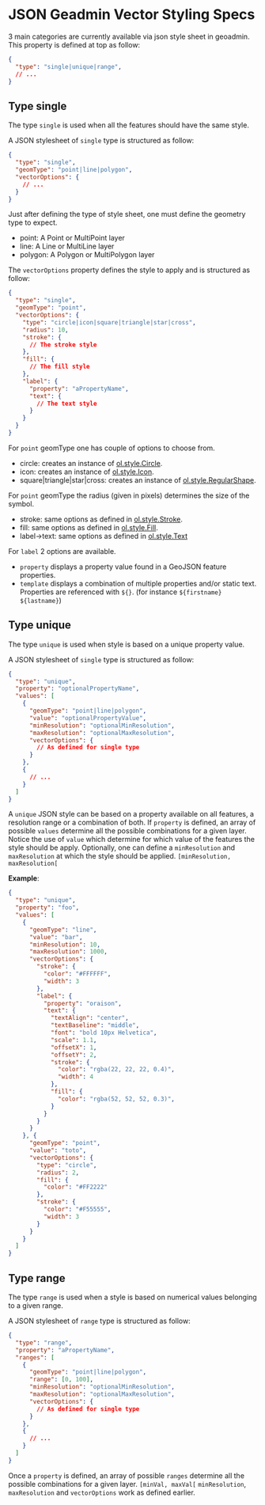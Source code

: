JSON Geadmin Vector Styling Specs
=================================

3 main categories are currently available via json style sheet in geoadmin.
This property is defined at top as follow:

```json
{
  "type": "single|unique|range",
  // ...
}
```

Type single
-----------

The type `single` is used when all the features should have the same style.

A JSON stylesheet of `single` type is structured as follow:

```json
{
  "type": "single",
  "geomType": "point|line|polygon",
  "vectorOptions": {
    // ...
  }
}
```

Just after defining the type of style sheet, one must define the geometry type to expect.

* point: A Point or MultiPoint layer
* line: A Line or MultiLine layer
* polygon: A Polygon or MultiPolygon layer

The `vectorOptions` property defines the style to apply and is structured as follow:

```json
{
  "type": "single",
  "geomType": "point",
  "vectorOptions": {
    "type": "circle|icon|square|triangle|star|cross",
    "radius": 10,
    "stroke": {
      // The stroke style
    },
    "fill": {
      // The fill style
    },
    "label": {
      "property": "aPropertyName",
      "text": {
        // The text style
      }
    }
  }
}
```

For `point` geomType one has couple of options to choose from.

* circle: creates an instance of [ol.style.Circle](http://openlayers.org/en/latest/apidoc/ol.style.Circle.html).
* icon: creates an instance of [ol.style.Icon](http://openlayers.org/en/latest/apidoc/ol.style.Icon.html).
* square|triangle|star|cross: creates an instance of [ol.style.RegularShape](http://openlayers.org/en/latest/apidoc/ol.style.RegularShape.html).

For `point` geomType the radius (given in pixels) determines the size of the symbol.

* stroke: same options as defined in [ol.style.Stroke](http://openlayers.org/en/latest/apidoc/ol.style.Stroke.html).
* fill: same options as defined in [ol.style.Fill](http://openlayers.org/en/latest/apidoc/ol.style.Fill.html).
* label->text: same options as defined in [ol.style.Text](http://openlayers.org/en/latest/apidoc/ol.style.Text.html)

For `label` 2 options are available.

* `property` displays a property value found in a GeoJSON feature properties.
* `template` displays a combination of multiple properties and/or static text. Properties are referenced with `${}`. (for instance `${firstname} ${lastname}`)

Type unique
-----------

The type `unique` is used when style is based on a unique property value.

A JSON stylesheet of `single` type is structured as follow:

```json
{
  "type": "unique",
  "property": "optionalPropertyName",
  "values": [
    {
      "geomType": "point|line|polygon",
      "value": "optionalPropertyValue",
      "minResolution": "optionalMinResolution",
      "maxResolution": "optionalMaxResolution",
      "vectorOptions": {
        // As defined for single type
      }
    },
    {
      // ...
    }
  ]
}
```

A `unique` JSON style can be based on a property available on all features, a resolution range or a combination of both.
If `property` is defined, an array of possible `values` determine all the possible combinations for a given layer.
Notice the use of `value` which determine for which value of the features the style should be apply.
Optionally, one can define a `minResolution` and `maxResolution` at which the style should be applied. `[minResolution, maxResolution[`


**Example**:

```json
{
  "type": "unique",
  "property": "foo",
  "values": [
    {
      "geomType": "line",
      "value": "bar",
      "minResolution": 10,
      "maxResolution": 1000,
      "vectorOptions": {
        "stroke": {
          "color": "#FFFFFF",
          "width": 3
        },
        "label": {
          "property": "oraison",
          "text": {
            "textAlign": "center",
            "textBaseline": "middle",
            "font": "bold 10px Helvetica",
            "scale": 1.1,
            "offsetX": 1,
            "offsetY": 2,
            "stroke": {
              "color": "rgba(22, 22, 22, 0.4)",
              "width": 4
            },
            "fill": {
              "color": "rgba(52, 52, 52, 0.3)",
            }
          }
        }
      }
    }, {
      "geomType": "point",
      "value": "toto",
      "vectorOptions": {
        "type": "circle",
        "radius": 2,
        "fill": {
          "color": "#FF2222"
        },
        "stroke": {
          "color": "#F55555",
          "width": 3
        }
      }
    }
  ]
}
```

Type range
----------

The type `range` is used when a style is based on numerical values belonging to a given range.

A JSON stylesheet of `range` type is structured as follow:

```json
{
  "type": "range",
  "property": "aPropertyName",
  "ranges": [
    {
      "geomType": "point|line|polygon",
      "range": [0, 100],
      "minResolution": "optionalMinResolution",
      "maxResolution": "optionalMaxResolution",
      "vectorOptions": {
        // As defined for single type
      }
    },
    {
      // ...
    }
  ]
}
```

Once a `property` is defined, an array of possible `ranges` determine all the possible combinations for a given layer. `[minVal, maxVal[`
`minResolution`, `maxResolution` and `vectorOptions` work as defined earlier.
